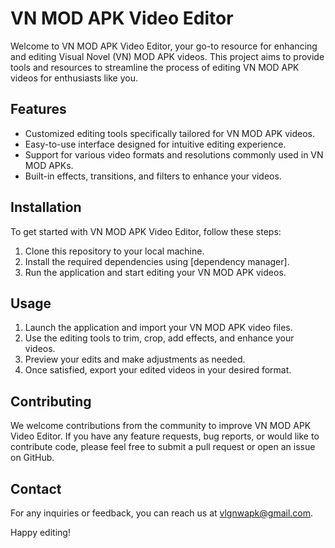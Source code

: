 # VN MOD APK Video Editor

Welcome to VN MOD APK Video Editor, your go-to resource for enhancing and editing Visual Novel (VN) MOD APK videos. This project aims to provide tools and resources to streamline the process of editing VN MOD APK videos for enthusiasts like you.

## Features

- Customized editing tools specifically tailored for VN MOD APK videos.
- Easy-to-use interface designed for intuitive editing experience.
- Support for various video formats and resolutions commonly used in VN MOD APKs.
- Built-in effects, transitions, and filters to enhance your videos.

## Installation

To get started with VN MOD APK Video Editor, follow these steps:

1. Clone this repository to your local machine.
2. Install the required dependencies using [dependency manager].
3. Run the application and start editing your VN MOD APK videos.

## Usage

1. Launch the application and import your VN MOD APK video files.
2. Use the editing tools to trim, crop, add effects, and enhance your videos.
3. Preview your edits and make adjustments as needed.
4. Once satisfied, export your edited videos in your desired format.

## Contributing

We welcome contributions from the community to improve VN MOD APK Video Editor. If you have any feature requests, bug reports, or would like to contribute code, please feel free to submit a pull request or open an issue on GitHub.

## Contact

For any inquiries or feedback, you can reach us at vlgnwapk@gmail.com.

Happy editing!



